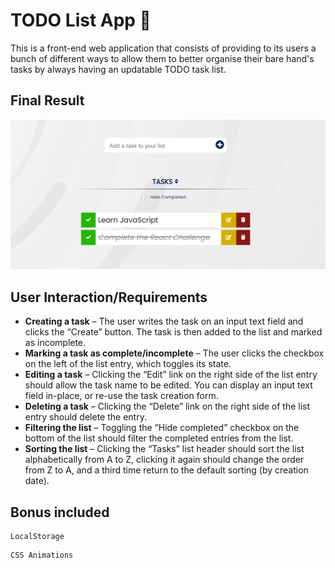 # TODO List App 📝
This is a front-end web application that consists of providing to its users a bunch of different ways to allow them to better organise their bare hand's tasks by always having an updatable TODO task list.

## Final Result
<p align="center">
<img src="img/result.png" alt="Final Result" />
</p>

## User Interaction/Requirements

* **Creating a task** – The user writes the task on an input text field and clicks the “Create” button. The task is then added to the list and marked as incomplete.
* **Marking a task as complete/incomplete** – The user clicks the checkbox on the left of the list entry, which toggles its state. 
* **Editing a task** – Clicking the “Edit” link on the right side of the list entry should allow the task name to be edited. You can display an input text field in-place, or re-use the task creation form.
* **Deleting a task** – Clicking the “Delete” link on the right side of the list entry should delete the entry.
* **Filtering the list** – Toggling the “Hide completed” checkbox on the bottom of the list should filter the completed entries from the list.
* **Sorting the list** – Clicking the “Tasks” list header should sort the list alphabetically from A to Z, clicking it again should change the order from Z to A, and a third time return to the default sorting (by creation date).

## Bonus included

```
LocalStorage
```
```
CSS Animations
```
